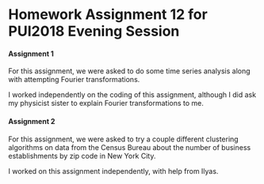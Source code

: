 # Homework Assignment 12 for PUI2018 Evening Session

#### Assignment 1

For this assignment, we were asked to do some time series analysis along with attempting Fourier transformations.

I worked independently on the coding of this assignment, although I did ask my physicist sister to explain Fourier transformations to me.


#### Assignment 2

For this assignment, we were asked to try a couple different clustering algorithms on data from the Census Bureau about the number of business establishments by zip code in New York City.

I worked on this assignment independently, with help from Ilyas.